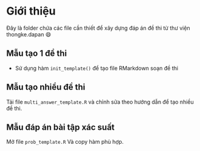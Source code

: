 # Giới thiệu

Đây là folder chứa các file cần thiết để xây dựng đáp án đề thi từ thư viện thongke.dapan :smile:

## Mẫu tạo 1 đề thi
- Sử dụng hàm `init_template()` để tạo file RMarkdown soạn đề thi

## Mẫu tạo nhiều đề thi
Tải file `multi_answer_template.R` và chỉnh sửa theo hướng dẫn để tạo nhiều đề thi. 

## Mẫu đáp án bài tập xác suất
Mở file `prob_template.R` Và copy hàm phù hợp.
